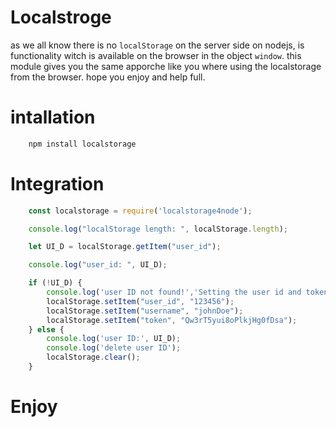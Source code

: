 # Localstroge

as we all know there is no `localStorage` on the server side on nodejs, is functionality witch is available on the browser in the object `window`.
this module gives you the same apporche like you where using the localstorage from the browser.
hope you enjoy and help full.
# intallation

```bash
    npm install localstorage
```

# Integration
```javascript
    const localstorage = require('localstorage4node');

    console.log("localStorage length: ", localStorage.length);

    let UI_D = localStorage.getItem("user_id");

    console.log("user_id: ", UI_D);

    if (!UI_D) {
        console.log('user ID not found!','Setting the user id and token...');
        localStorage.setItem("user_id", "123456");
        localStorage.setItem("username", "johnDoe");
        localStorage.setItem("token", "Qw3rT5yui8oPlkjHg0fDsa");
    } else {
        console.log('user ID:', UI_D);
        console.log('delete user ID');
        localStorage.clear();
    }
```

# Enjoy